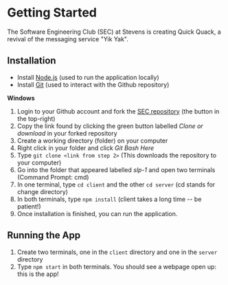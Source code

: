 # Getting Started
The Software Engineering Club (SEC) at Stevens is creating Quick Quack, a revival of the messaging service "Yik Yak".
## Installation
- Install [Node.js](https://nodejs.org/en/) (used to run the application locally)
- Install [Git](https://git-scm.com/downloads) (used to interact with the Github repository)

**Windows**
1. Login to your Github account and fork the [SEC repository](https://github.com/StevensSEC/slp-1) (the button in the top-right)
2. Copy the link found by clicking the green button labelled *Clone or download* in your forked repository
3. Create a working directory (folder) on your computer
4. Right click in your folder and click *Git Bash Here*
5. Type `git clone <link from step 2>` (This downloads the repository to your computer)
6. Go into the folder that appeared labelled *slp-1* and open two terminals (Command Prompt: cmd)
7. In one terminal, type `cd client` and the other `cd server` (cd stands for change directory)
8. In both terminals, type `npm install` (client takes a long time -- be patient!)
9. Once installation is finished, you can run the application.

## Running the App
1. Create two terminals, one in the `client` directory and one in the `server` directory
2. Type `npm start` in both terminals. You should see a webpage open up: this is the app!